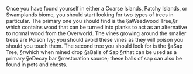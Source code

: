Once you have found yourself in either a Coarse Islands, Patchy Islands, or Swamplands biome, you should start looking for two types of trees in particular. The primary one you should find is the §aWeedwood Tree,§r which contains wood that can be turned into planks to act as an alternative to normal wood from the Overworld. The vines growing around the smaller trees are Poison Ivy; you should avoid these vines as they will poison you should you touch them. The second tree you should look for is the §aSap Tree, §rwhich when mined drop §aBalls of Sap §rthat can be used as a primary §eDecay bar §rrestoration source; these balls of sap can also be found in pots and chests.